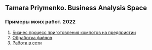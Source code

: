 ## Tamara Priymenko. Business Analysis Space

### Примеры моих работ. 2022

1. [Бизнес процесс приготовления компотов на предприятии](.BusinessProcessAutomation/InterviewDiagramUserStories.md)
2. [Обработка файлов](./files.md)
3. [Работа в сети](./network.md)

